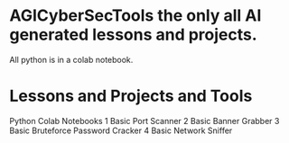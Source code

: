 # AGICyberSecTools the only all AI generated lessons and projects.
 All python is in a colab notebook.

# Lessons and Projects and Tools
Python Colab Notebooks
1 Basic Port Scanner
2 Basic Banner Grabber
3 Basic Bruteforce Password Cracker
4 Basic Network Sniffer
